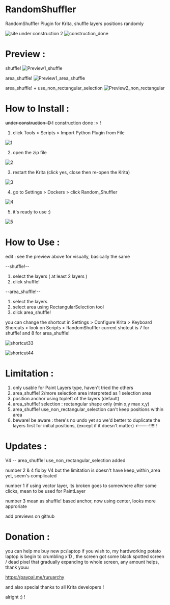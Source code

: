 # RandomShuffler
RandomShuffler Plugin for Krita, shuffle layers positions randomly

![site under construction 2](https://user-images.githubusercontent.com/44746952/215048826-1bcbd939-60dc-4b3c-bc6f-0df7e1bc13d8.png)
![construction_done](https://user-images.githubusercontent.com/44746952/216980110-e231194b-5ad6-4151-99fc-98be6db9425e.png)


# Preview :

shuffle!
![Preview1_shuffle](https://user-images.githubusercontent.com/44746952/216971181-20aae4dd-fa93-4c22-8007-0ad20bb8305d.gif)

area_shuffle!
![Preview1_area_shuffle](https://user-images.githubusercontent.com/44746952/216971168-ff8eea41-e445-4f40-ae70-002ff8bf3506.gif)

area_shuffle! + use_non_rectangular_selection
![Preview2_non_rectangular](https://user-images.githubusercontent.com/44746952/216971193-a155fa95-f0b6-4f39-ad9a-8681f32fc156.gif)


# How to Install :
~~under construction :D !~~ construction done :> !

1. click Tools > Scripts > Import Python Plugin from File

![1](https://user-images.githubusercontent.com/44746952/215260368-72ced9b1-6473-4df5-a71e-b7df3195bcfb.png)

2. open the zip file

![2](https://user-images.githubusercontent.com/44746952/215260371-edf3a084-c850-4758-b027-6b481171356c.png)

3. restart the Krita (click yes, close then re-open the Krita)

![3](https://user-images.githubusercontent.com/44746952/215260375-0b069bf1-66d0-4bee-9e4f-c217321a2bf9.png)

4. go to Settings > Dockers > click Random_Shuffler

![4](https://user-images.githubusercontent.com/44746952/215260376-dead619f-b5db-4aef-89c1-26b87d34bf55.png)

5. it's ready to use :)

![5](https://user-images.githubusercontent.com/44746952/215260379-7067fc4a-61b3-4969-ab0d-294eab26675f.png)

# How to Use :
edit : see the preview above for visually, basically the same

--shuffle!--
1. select the layers ( at least 2 layers )
2. click shuffle!

--area_shuffle!--
1. select the layers
2. select area using RectangularSelection tool
3. click area_shuffle!

you can change the shortcut in Settings > Configure Krita > Keyboard Shorcuts > look on Scripts > RandomShuffler
current shotcut is 7 for shuffle! and 8 for area_shuffle!

![shortcut33](https://user-images.githubusercontent.com/44746952/216966714-7fba7dfe-f16c-4b2d-a5d5-cafb087a02e9.png)

![shortcut44](https://user-images.githubusercontent.com/44746952/216966724-50265243-f225-41a6-b23c-a7a969e8700f.png)


# Limitation :
1. only usable for Paint Layers type, haven't tried the others
2. area_shuffle! 2/more selection area interpreted as 1 selection area 
3. position anchor using topleft of the layers (default)
4. area_shuffle! selection : rectangular shape only (min x,y max x,y)
5. area_shuffle! use_non_rectangular_selection can't keep positions within area
6. beware! be aware : there's no undo yet so we'd better to duplicate the layers first for initial positions, (except if it doesn't matter) <----:bangbang::bangbang::bangbang:

# Updates :
V4 -- area_shuffle! use_non_rectangular_selection added

number 2 & 4 fix by V4 but the limitation is doesn't have keep_within_area yet, seem's complicated

number 1 if using vector layer, its broken goes to somewhere after some clicks, mean to be used for PaintLayer

number 3 mean as shuffle! based anchor, now using center, looks more approriate

add previews on github

# Donation :
you can help me buy new pc/laptop if you wish to, my hardworking potato laptop is begin to crumbling x'D , the screen got some black spotted screen / dead pixel that gradually expanding to whole screen, any amount helps, thank youu

https://paypal.me/ruruarchy


and also special thanks to all Krita developers !

alright :) !
